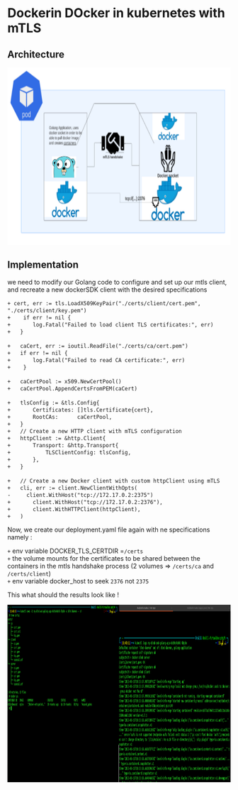 # Dockerin DOcker in kubernetes with mTLS

## Architecture

<p align="center">
<img src="https://github.com/khalilsellamii/dind_k8s/blob/main/mtls_app/Screenshot%202023-08-15%20113901.png" alt="Alt text" width="650" height="400">
</p>  

## Implementation
we need to modify our Golang code to configure and set up our mtls client, and recreate a new dockerSDK client with the desired specifications
```
+ cert, err := tls.LoadX509KeyPair("./certs/client/cert.pem", "./certs/client/key.pem")
+	 if err != nil {
+		log.Fatal("Failed to load client TLS certificates:", err)
+ 	}

+ 	caCert, err := ioutil.ReadFile("./certs/ca/cert.pem")
+ 	if err != nil {
+ 		log.Fatal("Failed to read CA certificate:", err)
+	 }

+ 	caCertPool := x509.NewCertPool()
+ 	caCertPool.AppendCertsFromPEM(caCert)

+ 	tlsConfig := &tls.Config{
+ 		Certificates: []tls.Certificate{cert},
+ 		RootCAs:      caCertPool,
+ 	}
+ 	// Create a new HTTP client with mTLS configuration
+ 	httpClient := &http.Client{
+ 		Transport: &http.Transport{
+ 			TLSClientConfig: tlsConfig,
+ 		},
+ 	}

+ 	// Create a new Docker client with custom httpClient using mTLS
+ 	cli, err := client.NewClientWithOpts(
-     client.WithHost("tcp://172.17.0.2:2375")
+ 		client.WithHost("tcp://172.17.0.2:2376"),
+ 		client.WithHTTPClient(httpClient),
+ 	)
```

Now, we create our deployment.yaml file again with ne specifications namely :

`+` env variable DOCKER_TLS_CERTDIR =`/certs`   
`+` the volume mounts for the certificates to be shared between the containers in the mtls handshake process (2 volumes ⇒ `/certs/ca` and  `/certs/client`)  
`+` env variable docker_host to seek `2376` not `2375`  

This what should the results look like ! 

<p align="center">
<img src="https://github.com/khalilsellamii/dind_k8s/blob/main/mtls_app/image.png" alt="Alt text" width="1000" height="400">
</p>  
